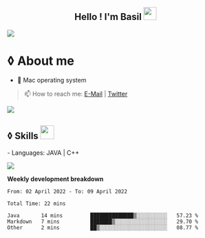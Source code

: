 <h2 align="center">
  Hello ! I'm Basil <img src = "https://raw.githubusercontent.com/MartinHeinz/MartinHeinz/master/wave.gif" width = 30px>  
</h2>


<a href="https://www.youtube.com/watch?v=dQw4w9WgXcQ"><img src="https://user-images.githubusercontent.com/73097560/115834477-dbab4500-a447-11eb-908a-139a6edaec5c.gif"></a>


# ◊ About me 
-  Mac operating system 
> 📫 How to reach me: [E-Mail](mailto:basilbenaziz@gmail.com) | [Twitter](https://twitter.com/basilbenaziz)





<a href="https://www.youtube.com/watch?v=dQw4w9WgXcQ"><img src="https://user-images.githubusercontent.com/73097560/115834477-dbab4500-a447-11eb-908a-139a6edaec5c.gif"></a>



<h2> ◊ Skills <img src = "https://media2.giphy.com/media/QssGEmpkyEOhBCb7e1/giphy.gif?cid=ecf05e47a0n3gi1bfqntqmob8g9aid1oyj2wr3ds3mg700bl&rid=giphy.gif" width = 32px> </h2>
- Languages: JAVA | C++ 




<a href="https://www.youtube.com/watch?v=dQw4w9WgXcQ"><img src="https://user-images.githubusercontent.com/73097560/115834477-dbab4500-a447-11eb-908a-139a6edaec5c.gif"></a>



**Weekly development breakdown**
<!--START_SECTION:waka-->

```text
From: 02 April 2022 - To: 09 April 2022

Total Time: 22 mins

Java       14 mins         ██████████████▒░░░░░░░░░░   57.23 %
Markdown   7 mins          ███████▒░░░░░░░░░░░░░░░░░   29.70 %
Other      2 mins          ██▒░░░░░░░░░░░░░░░░░░░░░░   08.77 %
```

<!--END_SECTION:waka-->
